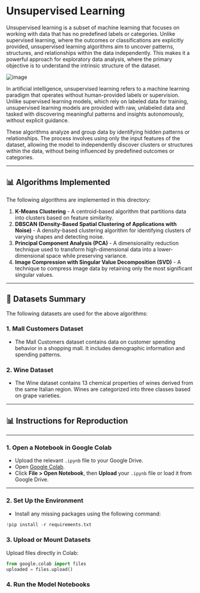 # Unsupervised Learning
Unsupervised learning is a subset of machine learning that focuses on working with data that has no predefined labels or categories. Unlike supervised learning, where the outcomes or classifications are explicitly provided, unsupervised learning algorithms aim to uncover patterns, structures, and relationships within the data independently. This makes it a powerful approach for exploratory data analysis, where the primary objective is to understand the intrinsic structure of the dataset.

![image](https://github.com/user-attachments/assets/77eed916-bfc6-43d6-8a38-35cf780e4a2a)

In artificial intelligence, unsupervised learning refers to a machine learning paradigm that operates without human-provided labels or supervision. Unlike supervised learning models, which rely on labeled data for training, unsupervised learning models are provided with raw, unlabeled data and tasked with discovering meaningful patterns and insights autonomously, without explicit guidance.

These algorithms analyze and group data by identifying hidden patterns or relationships. The process involves using only the input features of the dataset, allowing the model to independently discover clusters or structures within the data, without being influenced by predefined outcomes or categories.

---
## **📊 Algorithms Implemented**
The following algorithms are implemented in this directory:

1. **K-Means Clustering** - A centroid-based algorithm that partitions data into clusters based on feature similarity.
2. **DBSCAN (Density-Based Spatial Clustering of Applications with Noise)** - A density-based clustering algorithm for identifying clusters of varying shapes and detecting noise.
3. **Principal Component Analysis (PCA)** - A dimensionality reduction technique used to transform high-dimensional data into a lower-dimensional space while preserving variance.
4. **Image Compression with Singular Value Decomposition (SVD)** - A technique to compress image data by retaining only the most significant singular values.

---

## **📂 Datasets Summary**
The following datasets are used for the above algorithms:

### **1. Mall Customers Dataset**
- The Mall Customers dataset contains data on customer spending behavior in a shopping mall. It includes demographic information and spending patterns.

### **2. Wine Dataset**
- The Wine dataset contains 13 chemical properties of wines derived from the same Italian region. Wines are categorized into three classes based on grape varieties.

---

## 📊 Instructions for Reproduction

---

### **1. Open a Notebook in Google Colab**
- Upload the relevant `.ipynb` file to your Google Drive.
- Open [Google Colab](https://colab.research.google.com/).
- Click **File > Open Notebook**, then **Upload** your `.ipynb` file or load it from Google Drive.

---

### **2. Set Up the Environment**
- Install any missing packages using the following command:
```python
!pip install -r requirements.txt
```

### **3. Upload or Mount Datasets**
Upload files directly in Colab:

```python
from google.colab import files
uploaded = files.upload()
```

### **4. Run the Model Notebooks**
